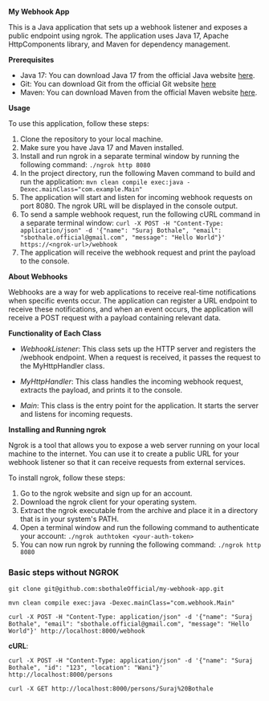 **My Webhook App**

This is a Java application that sets up a webhook listener and exposes a public endpoint using ngrok. The application uses Java 17, Apache HttpComponents library, and Maven for dependency management.

**Prerequisites**

* Java 17: You can download Java 17 from the official Java website [here](https://www.oracle.com/java/technologies/downloads/#jdk17).
* Git: You can download Git from the official Git website [here](https://git-scm.com/downloads)
* Maven: You can download Maven from the official Maven website [here](https://maven.apache.org/download.cgi).


**Usage**

To use this application, follow these steps:

1. Clone the repository to your local machine.
2. Make sure you have Java 17 and Maven installed.
3. Install and run ngrok in a separate terminal window by running the following command:
`./ngrok http 8080`
4. In the project directory, run the following Maven command to build and run the application:
`mvn clean compile exec:java -Dexec.mainClass="com.example.Main"`
5. The application will start and listen for incoming webhook requests on port 8080. The ngrok URL will be displayed in the console output.
6. To send a sample webhook request, run the following cURL command in a separate terminal window:
   `curl -X POST -H "Content-Type: application/json" -d '{"name": "Suraj Bothale", "email": "sbothale.official@gmail.com", "message": "Hello World"}' https://<ngrok-url>/webhook`
7. The application will receive the webhook request and print the payload to the console.

**About Webhooks**

Webhooks are a way for web applications to receive real-time notifications when specific events occur. The application can register a URL endpoint to receive these notifications, and when an event occurs, the application will receive a POST request with a payload containing relevant data.

**Functionality of Each Class**

* _WebhookListener_: This class sets up the HTTP server and registers the /webhook endpoint. When a request is received, it passes the request to the MyHttpHandler class.

* _MyHttpHandler_: This class handles the incoming webhook request, extracts the payload, and prints it to the console.

* _Main_: This class is the entry point for the application. It starts the server and listens for incoming requests.


**Installing and Running ngrok**

Ngrok is a tool that allows you to expose a web server running on your local machine to the internet. You can use it to create a public URL for your webhook listener so that it can receive requests from external services.

To install ngrok, follow these steps:

1. Go to the ngrok website and sign up for an account.
2. Download the ngrok client for your operating system.
3. Extract the ngrok executable from the archive and place it in a directory that is in your system's PATH.
4. Open a terminal window and run the following command to authenticate your account:
   `./ngrok authtoken <your-auth-token>`
5. You can now run ngrok by running the following command:
   `./ngrok http 8080`



### **Basic steps without NGROK** 

`git clone git@github.com:sbothaleOfficial/my-webhook-app.git
`

`mvn clean compile exec:java -Dexec.mainClass="com.webhook.Main"
`

`curl -X POST -H "Content-Type: application/json" -d '{"name": "Suraj Bothale", "email": "sbothale.official@gmail.com", "message": "Hello World"}' http://localhost:8000/webhook
`


**cURL**:

`curl -X POST -H "Content-Type: application/json" -d '{"name": "Suraj Bothale", "id": "123", "location": "Wani"}' http://localhost:8000/persons
`

`curl -X GET http://localhost:8000/persons/Suraj%20Bothale
`